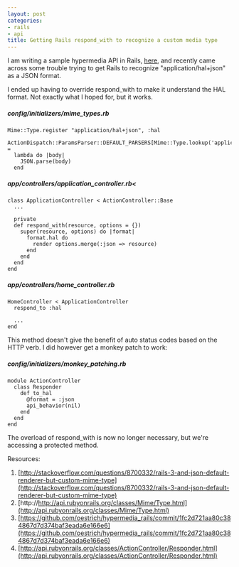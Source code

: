 ```yaml
---
layout: post
categories:
- rails
- api
title: Getting Rails respond_with to recognize a custom media type
---
```


I am writing a sample hypermedia API in Rails, [here](https://github.com/oestrich/hypermedia_rails), and recently came across some trouble trying to get Rails to recognize "application/hal+json" as a JSON format.

I ended up having to override respond_with to make it understand the HAL format. Not exactly what I hoped for, but it works.

##### config/initializers/mime_types.rb
    Mime::Type.register "application/hal+json", :hal

    ActionDispatch::ParamsParser::DEFAULT_PARSERS[Mime::Type.lookup('application/hal+json')] = 
      lambda do |body|
        JSON.parse(body)
      end

##### app/controllers/application_controller.rb<
    class ApplicationController < ActionController::Base
      ...

      private
      def respond_with(resource, options = {})
        super(resource, options) do |format|
          format.hal do
            render options.merge(:json => resource)
          end
        end
      end
    end

##### app/controllers/home_controller.rb
    HomeController < ApplicationController
      respond_to :hal

      ...
    end

This method doesn't give the benefit of auto status codes based on the HTTP verb. I did however get a monkey patch to work:

##### config/initializers/monkey_patching.rb
    module ActionController
      class Responder
        def to_hal
          @format = :json
          api_behavior(nil)
        end
      end
    end

The overload of respond_with is now no longer necessary, but we're accessing a protected method.

Resources:

1.  [http://stackoverflow.com/questions/8700332/rails-3-and-json-default-renderer-but-custom-mime-type](http://stackoverflow.com/questions/8700332/rails-3-and-json-default-renderer-but-custom-mime-type)
1.  [http://http://api.rubyonrails.org/classes/Mime/Type.html](http://api.rubyonrails.org/classes/Mime/Type.html)
1.  [https://github.com/oestrich/hypermedia_rails/commit/1fc2d721aa80c384867d7d374baf3eada6e166e6](https://github.com/oestrich/hypermedia_rails/commit/1fc2d721aa80c384867d7d374baf3eada6e166e6)
1.  [http://api.rubyonrails.org/classes/ActionController/Responder.html](http://api.rubyonrails.org/classes/ActionController/Responder.html)
